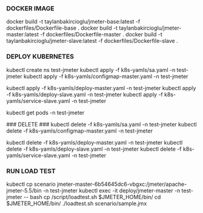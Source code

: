 
### DOCKER IMAGE  ###
docker build -t taylanbakircioglu/jmeter-base:latest -f dockerfiles/Dockerfile-base .
docker build -t taylanbakircioglu/jmeter-master:latest -f dockerfiles/Dockerfile-master .
docker build -t taylanbakircioglu/jmeter-slave:latest -f dockerfiles/Dockerfile-slave .

### DEPLOY KUBERNETES  ###
kubectl create ns test-jmeter
kubectl apply -f k8s-yamls/sa.yaml -n test-jmeter
kubectl apply -f k8s-yamls/configmap-master.yaml -n test-jmeter

kubectl apply -f k8s-yamls/deploy-master.yaml -n test-jmeter
kubectl apply -f k8s-yamls/deploy-slave.yaml -n test-jmeter
kubectl apply -f k8s-yamls/service-slave.yaml -n test-jmeter

kubectl get pods -n test-jmeter



### DELETE ###
kubectl delete -f k8s-yamls/sa.yaml -n test-jmeter
kubectl delete -f k8s-yamls/configmap-master.yaml -n test-jmeter

kubectl delete -f k8s-yamls/deploy-master.yaml -n test-jmeter
kubectl delete -f k8s-yamls/deploy-slave.yaml -n test-jmeter
kubectl delete -f k8s-yamls/service-slave.yaml -n test-jmeter


### RUN LOAD TEST ###
kubectl cp scenario jmeter-master-6b54645dc6-vbgxc:/jmeter/apache-jmeter-5.5/bin -n test-jmeter
kubectl exec -it deploy/jmeter-master -n test-jmeter -- bash
cp /script/loadtest.sh $JMETER_HOME/bin/
cd $JMETER_HOME/bin/
./loadtest.sh scenario/sample.jmx